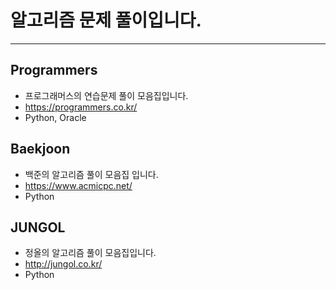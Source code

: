 # 알고리즘 문제 풀이입니다.
---
## Programmers
- 프로그래머스의 연습문제 풀이 모음집입니다.
- <https://programmers.co.kr/>
- Python, Oracle

## Baekjoon
- 백준의 알고리즘 풀이 모음집 입니다.
- <https://www.acmicpc.net/>
- Python

## JUNGOL
- 정올의 알고리즘 풀이 모음집입니다.
- <http://jungol.co.kr/>
- Python